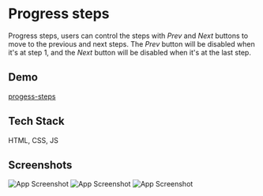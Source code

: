 # Progress steps

Progress steps, users can control the steps with _Prev_ and _Next_ buttons to move to the previous and next steps. The _Prev_ button will be disabled when it's at step 1, and the _Next_ button will be disabled when it's at the last step.

## Demo

[progess-steps](https://beescuit9510.github.io/progress-steps/)

## Tech Stack

HTML, CSS, JS

## Screenshots

![App Screenshot](./readme/Screenshot%202023-12-18%20at%205.22.14%E2%80%AFAM.png)
![App Screenshot](./readme/Screenshot%202023-12-18%20at%205.22.23%E2%80%AFAM.png)
![App Screenshot](./readme/Screenshot%202023-12-18%20at%205.22.26%E2%80%AFAM.png)
